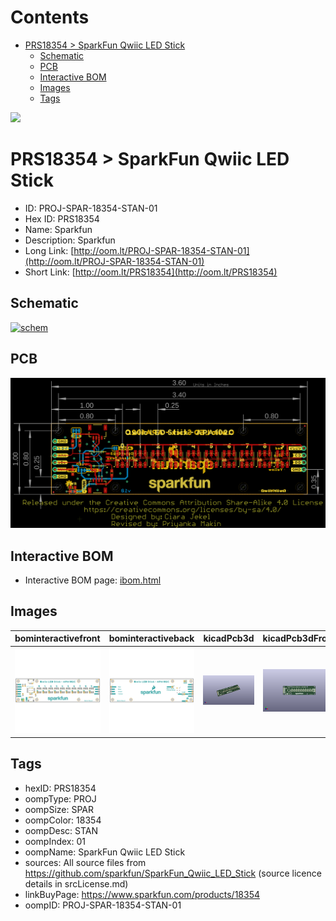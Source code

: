 



Contents
========

* [PRS18354 > SparkFun Qwiic LED Stick](#prs18354--sparkfun-qwiic-led-stick)
	* [Schematic](#schematic)
	* [PCB](#pcb)
	* [Interactive BOM](#interactive-bom)
	* [Images](#images)
	* [Tags](#tags)
  
![][im]
# PRS18354 > SparkFun Qwiic LED Stick

- ID: PROJ-SPAR-18354-STAN-01
- Hex ID: PRS18354
- Name: Sparkfun
- Description: Sparkfun
- Long Link: [http://oom.lt/PROJ-SPAR-18354-STAN-01](http://oom.lt/PROJ-SPAR-18354-STAN-01)
- Short Link: [http://oom.lt/PRS18354](http://oom.lt/PRS18354)

## Schematic
  
[![schem](eagleSchemImage.png)](eagleSchemImage.png)
## PCB
  
[![pcb](eagleImage.png)](eagleImage.png)
## Interactive BOM

- Interactive BOM page: [ibom.html](https://htmlpreview.github.io/?https://github.com/oomlout/oomlout_OOMP_projects/blob/main/PROJ-SPAR-18354-STAN-01/kicad/bom/ibom.html)

## Images
  
  

|bominteractivefront|bominteractiveback|kicadPcb3d|kicadPcb3dFront|kicadPcb3dBack|eagleImage|eagleSchemImage|
| :---: | :---: | :---: | :---: | :---: | :---: | :---: |
|[![bominteractivefront](bomFront_140.png)](bomFront.png)|[![bominteractiveback](bomBack_140.png)](bomBack.png)|[![kicadPcb3d](kicadPcb3d_140.png)](kicadPcb3d.png)|[![kicadPcb3dFront](kicadPcb3dFront_140.png)](kicadPcb3dFront.png)|[![kicadPcb3dBack](kicadPcb3dBack_140.png)](kicadPcb3dBack.png)|[![eagleImage](eagleImage_140.png)](eagleImage.png)|[![eagleSchemImage](eagleSchemImage_140.png)](eagleSchemImage.png)|

## Tags

- hexID: PRS18354
- oompType: PROJ
- oompSize: SPAR
- oompColor: 18354
- oompDesc: STAN
- oompIndex: 01
- oompName: SparkFun Qwiic LED Stick
- sources: All source files from https://github.com/sparkfun/SparkFun_Qwiic_LED_Stick (source licence details in srcLicense.md)
- linkBuyPage: https://www.sparkfun.com/products/18354
- oompID: PROJ-SPAR-18354-STAN-01



[im]: kicadPcb3d_450.png
